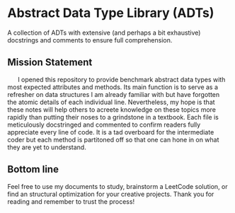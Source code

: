 # Abstract Data Type Library (ADTs)
A collection of ADTs with extensive (and perhaps a bit exhaustive) docstrings and comments to ensure full comprehension. 

## Mission Statement
&nbsp;&nbsp;&nbsp;&nbsp;&nbsp;&nbsp;I opened this repository to provide benchmark abstract data types with most expected attributes and methods. Its main function is to serve as a refresher on data structures I am already familiar with but have forgotten the atomic details of each individual line. Nevertheless, my hope is that these notes will help others to acreete knowledge on these topics more rapidly than putting their noses to a grindstone in a textbook. Each file is meticulously docstringed and commented to confirm readers fully appreciate every line of code. It is a tad overboard for the intermediate coder but each method is partitoned off so that one can hone in on what they are yet to understand. 

## Bottom line
Feel free to use my documents to study, brainstorm a LeetCode solution, or find an structural optimization for your creative projects. Thank you for reading and remember to trust the process!
